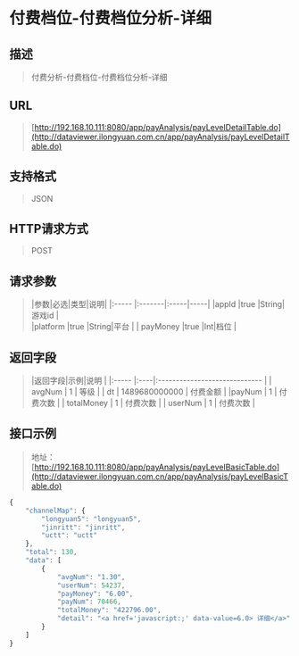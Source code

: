 # 付费档位-付费档位分析-详细

## 描述
> 付费分析-付费档位-付费档位分析-详细

## URL
> [http://192.168.10.111:8080/app/payAnalysis/payLevelDetailTable.do](http://dataviewer.ilongyuan.com.cn/app/payAnalysis/payLevelDetailTable.do)

## 支持格式
> JSON

## HTTP请求方式
> POST

## 请求参数
> |参数|必选|类型|说明|
|:-----  |:-------|:-----|-----|
|appId    |true    |String|游戏id |   
|platform    |true    |String|平台 | 
| payMoney    |true    |Int|档位 |   




## 返回字段
> |返回字段|示例|说明                              |
|:-----   |:----|:-----------------------------    |
| avgNum      |  1  | 等级  |
| dt      |  1489680000000  | 付费金额  |
|payNum	     |  1  | 付费次数  |
| totalMoney	     |  1  | 付费次数  |
| userNum	     |  1  | 付费次数  |




## 接口示例
> 地址：[http://192.168.10.111:8080/app/payAnalysis/payLevelBasicTable.do](http://dataviewer.ilongyuan.com.cn/app/payAnalysis/payLevelBasicTable.do)
``` javascript
{
    "channelMap": {
        "longyuan5": "longyuan5",
        "jinritt": "jinritt",
        "uctt": "uctt"
    },
    "total": 130,
    "data": [
        {
            "avgNum": "1.30", 
            "userNum": 54237, 
            "payMoney": "6.00", 
            "payNum": 70466, 
            "totalMoney": "422796.00", 
            "detail": "<a href='javascript:;' data-value=6.0> 详细</a>"
        }
    ]
}
```

